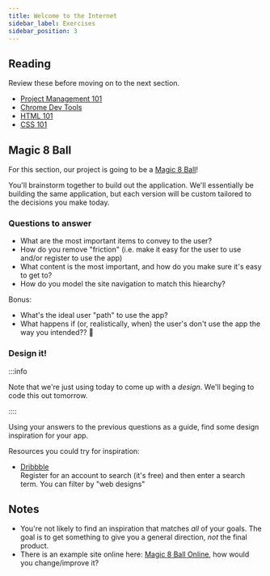 ```yaml
---
title: Welcome to the Internet
sidebar_label: Exercises
sidebar_position: 3
---
```


## Reading

Review these before moving on to the next section.

- [Project Management 101](/docs/lessons/front-end-foundations/project-management-101/)
- [Chrome Dev Tools](/docs/lessons/front-end-foundations/chrome-devtools/)
- [HTML 101](/docs/lessons/front-end-foundations/html-101/)
- [CSS 101](/docs/lessons/front-end-foundations/css-101/)

## Magic 8 Ball
<!-- markdownlint-disable no-inline-html no-trailing-punctuation -->
For this section, our project is going to be a [Magic 8 Ball](https://en.wikipedia.org/wiki/Magic_8_Ball)!

You'll brainstorm together to build out the application. We'll essentially be building the same application, but each version will be custom tailored to the decisions you make today.

### Questions to answer

- What are the most important items to convey to the user?
- How do you remove "friction" (i.e. make it easy for the user to use and/or register to use the app)
- What content is the most important, and how do you make sure it's easy to get to?
- How do you model the site navigation to match this hiearchy?

Bonus:

- What's the ideal user "path" to use the app?
- What happens if (or, realistically, when) the user's don't use the app the way you intended?? 🤔

### Design it!

:::info

Note that we're just using today to come up with a _design_.  We'll beging to code this out tomorrow.

::::

Using your answers to the previous questions as a guide, find some design inspiration for your app.

Resources you could try for inspiration:

- [Dribbble](https://dribbble.com/)
  <br/>Register for an account to search (it's free) and then enter a search term. You can filter by "web designs"

## Notes

- You're not likely to find an inspiration that matches _all_ of your goals. The goal is to get something to give you a general direction, _not_ the final product.
- There is an example site online here: [Magic 8 Ball Online](https://magic-8ball.com/), how would you change/improve it?
